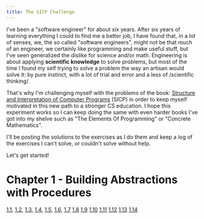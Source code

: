 ```yaml
---
title: The SICP Challenge
---
```


I've been a "software engineer" for about six years. After six years of learning everything I could to find me a better job, I have found that, in a lot of senses, we, the so called "software engineers", might not be that much of an engineer, we certainly like programming and make useful stuff, but I've seen generalized the dislike for science and/or math. Engineering is about applying **scientific knowledge** to solve problems, but most of the time I found my self trying to solve a problem the way an artisan would solve it: by pure instinct, with a lot of trial and error and a less of /scientific thinking/.

That's why I'm challenging myself with the problems of the book: [Structure and Interpretation of Computer Programs](https://mitpress.mit.edu/sicp/full-text/book/book.html) (SICP) in order to keep myself motivated in this new path to a stronger CS education. I hope this experiment works so I can keep doing the same with even harder books I've got into my shelve such as "The Elements Of Programming" or "Concrete Mathematics".

I'll be posting the solutions to the exercises as I do them and keep a log of the exercises I can't solve, or couldn't solve without help.

Let's get started!

# Chapter 1 - Building Abstractions with Procedures

[1.1](/sicp/1.1.html), [1.2](/sicp/1.2.html), [1.3](/sicp/1.3.html), [1.4](/sicp/1.4.html), [1.5](/sicp/1.5.html), [1.6](/sicp/1.6.html), [1.7](/sicp/1.7.html) [1.8](/sicp/1.8.html) [1.9](/sicp/1.9.html) [1.10](/sicp/1.10.html) [1.11](/sicp/1.11.html) [1.12](/sicp/1.12.html) [1.13](/sicp/1.13.html) [1.14](/sicp/1.14.html)
